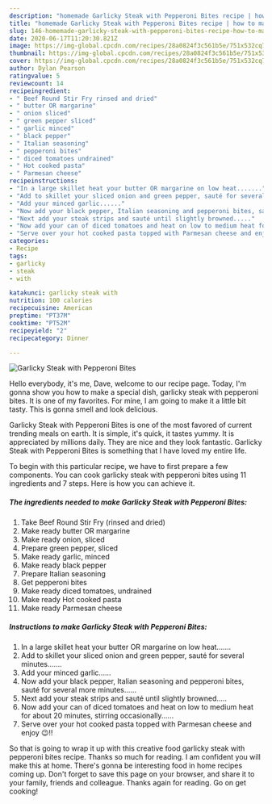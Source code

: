 ```yaml
---
description: "homemade Garlicky Steak with Pepperoni Bites recipe | how to make the best Garlicky Steak with Pepperoni Bites"
title: "homemade Garlicky Steak with Pepperoni Bites recipe | how to make the best Garlicky Steak with Pepperoni Bites"
slug: 146-homemade-garlicky-steak-with-pepperoni-bites-recipe-how-to-make-the-best-garlicky-steak-with-pepperoni-bites
date: 2020-06-17T11:20:30.821Z
image: https://img-global.cpcdn.com/recipes/28a0824f3c561b5e/751x532cq70/garlicky-steak-with-pepperoni-bites-recipe-main-photo.jpg
thumbnail: https://img-global.cpcdn.com/recipes/28a0824f3c561b5e/751x532cq70/garlicky-steak-with-pepperoni-bites-recipe-main-photo.jpg
cover: https://img-global.cpcdn.com/recipes/28a0824f3c561b5e/751x532cq70/garlicky-steak-with-pepperoni-bites-recipe-main-photo.jpg
author: Dylan Pearson
ratingvalue: 5
reviewcount: 14
recipeingredient:
- " Beef Round Stir Fry rinsed and dried"
- " butter OR margarine"
- " onion sliced"
- " green pepper sliced"
- " garlic minced"
- " black pepper"
- " Italian seasoning"
- " pepperoni bites"
- " diced tomatoes undrained"
- " Hot cooked pasta"
- " Parmesan cheese"
recipeinstructions:
- "In a large skillet heat your butter OR margarine on low heat......."
- "Add to skillet your sliced onion and green pepper, sauté for several minutes......."
- "Add your minced garlic......"
- "Now add your black pepper, Italian seasoning and pepperoni bites, sauté for several more minutes......"
- "Next add your steak strips and sauté until slightly browned....."
- "Now add your can of diced tomatoes and heat on low to medium heat for about 20 minutes, stirring occasionally......"
- "Serve over your hot cooked pasta topped with Parmesan cheese and enjoy 😉!!"
categories:
- Recipe
tags:
- garlicky
- steak
- with

katakunci: garlicky steak with 
nutrition: 100 calories
recipecuisine: American
preptime: "PT37M"
cooktime: "PT52M"
recipeyield: "2"
recipecategory: Dinner

---
```



![Garlicky Steak with Pepperoni Bites](https://img-global.cpcdn.com/recipes/28a0824f3c561b5e/751x532cq70/garlicky-steak-with-pepperoni-bites-recipe-main-photo.jpg)

Hello everybody, it's me, Dave, welcome to our recipe page. Today, I'm gonna show you how to make a special dish, garlicky steak with pepperoni bites. It is one of my favorites. For mine, I am going to make it a little bit tasty. This is gonna smell and look delicious.



Garlicky Steak with Pepperoni Bites is one of the most favored of current trending meals on earth. It is simple, it's quick, it tastes yummy. It is appreciated by millions daily. They are nice and they look fantastic. Garlicky Steak with Pepperoni Bites is something that I have loved my entire life.


To begin with this particular recipe, we have to first prepare a few components. You can cook garlicky steak with pepperoni bites using 11 ingredients and 7 steps. Here is how you can achieve it.

<!--inarticleads1-->

##### The ingredients needed to make Garlicky Steak with Pepperoni Bites:

1. Take  Beef Round Stir Fry (rinsed and dried)
1. Make ready  butter OR margarine
1. Make ready  onion, sliced
1. Prepare  green pepper, sliced
1. Make ready  garlic, minced
1. Make ready  black pepper
1. Prepare  Italian seasoning
1. Get  pepperoni bites
1. Make ready  diced tomatoes, undrained
1. Make ready  Hot cooked pasta
1. Make ready  Parmesan cheese




<!--inarticleads2-->

##### Instructions to make Garlicky Steak with Pepperoni Bites:

1. In a large skillet heat your butter OR margarine on low heat.......
1. Add to skillet your sliced onion and green pepper, sauté for several minutes.......
1. Add your minced garlic......
1. Now add your black pepper, Italian seasoning and pepperoni bites, sauté for several more minutes......
1. Next add your steak strips and sauté until slightly browned.....
1. Now add your can of diced tomatoes and heat on low to medium heat for about 20 minutes, stirring occasionally......
1. Serve over your hot cooked pasta topped with Parmesan cheese and enjoy 😉!!




So that is going to wrap it up with this creative food garlicky steak with pepperoni bites recipe. Thanks so much for reading. I am confident you will make this at home. There's gonna be interesting food in home recipes coming up. Don't forget to save this page on your browser, and share it to your family, friends and colleague. Thanks again for reading. Go on get cooking!
